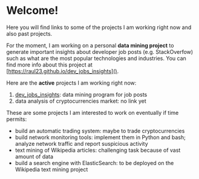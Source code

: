 # Welcome!

Here you will find links to some of the projects I am working right now and
also past projects.

For the moment, I am working on a personal **data mining project** to generate
important insights about developer job posts (e.g. StackOverfow) such as what are
the most popular technologies and industries. You can find more info about this
project at  [https://raul23.github.io/dev_jobs_insights]().

Here are the **active** projects I am working right now:
1. [dev_jobs_insights](https://raul23.github.io/dev_jobs_insights): data mining
program for job posts
2. data analysis of cryptocurrencies market: no link yet

These are some projects I am interested to work on eventually if time permits:
- build an automatic trading system: maybe to trade cryptocurrencies
- build network monitoring tools: implement them in Python and bash; analyze 
network traffic and report suspicious activity
- text mining of Wikipedia articles: challenging task because of vast
amount of data
- build a search engine with ElasticSearch: to be deployed on the Wikipedia
text mining project 

<!--Also, you can also check out my blog at TODO: add URL where I talk about 
anything programming related (though I focus more on machine 
learning/data mining in python) TODO: add as a note in the bottom-->
